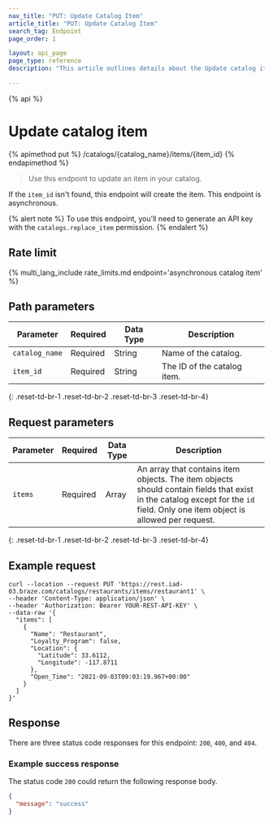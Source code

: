 ```yaml
---
nav_title: "PUT: Update Catalog Item"
article_title: "PUT: Update Catalog Item"
search_tag: Endpoint
page_order: 1

layout: api_page
page_type: reference
description: "This article outlines details about the Update catalog item Braze endpoint."

---
```

{% api %}
# Update catalog item
{% apimethod put %}
/catalogs/{catalog_name}/items/{item_id}
{% endapimethod %}

> Use this endpoint to update an item in your catalog. 

If the `item_id` isn't found, this endpoint will create the item. This endpoint is asynchronous.

{% alert note %}
To use this endpoint, you'll need to generate an API key with the `catalogs.replace_item` permission.
{% endalert %}

## Rate limit

{% multi_lang_include rate_limits.md endpoint='asynchronous catalog item' %}

## Path parameters

| Parameter | Required | Data Type | Description |
|---|---|---|---|
| `catalog_name` | Required | String | Name of the catalog. |
| `item_id` | Required | String | The ID of the catalog item. |
{: .reset-td-br-1 .reset-td-br-2 .reset-td-br-3 .reset-td-br-4}

## Request parameters

| Parameter | Required | Data Type | Description |
|---|---|---|---|
| `items` | Required | Array | An array that contains item objects. The item objects should contain fields that exist in the catalog except for the `id` field. Only one item object is allowed per request. |
{: .reset-td-br-1 .reset-td-br-2 .reset-td-br-3 .reset-td-br-4}

## Example request

```
curl --location --request PUT 'https://rest.iad-03.braze.com/catalogs/restaurants/items/restaurant1' \
--header 'Content-Type: application/json' \
--header 'Authorization: Bearer YOUR-REST-API-KEY' \
--data-raw '{
  "items": [
    {
      "Name": "Restaurant",
      "Loyalty_Program": false,
      "Location": {
        "Latitude": 33.6112,
        "Longitude": -117.8711
      },
      "Open_Time": "2021-09-03T09:03:19.967+00:00"
    }
  ]
}'
```

## Response

There are three status code responses for this endpoint: `200`, `400`, and `404`.

### Example success response

The status code `200` could return the following response body.

```json
{
  "message": "success"
}
```
